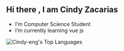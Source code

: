 ## Hi there , I am Cindy Zacarias 

- I’m Computer Science Student
- I’m currently learning vue js

![Cindy-eng's Top Languages](https://github-readme-stats.vercel.app/api/top-langs/?username=Cindy-eng&theme=radical&show_icons=true&hide_border=false&layout=compact) 



